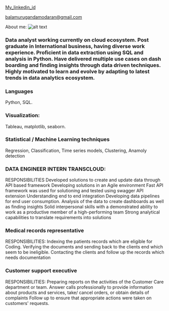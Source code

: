 
[My_linkedin_id](https://www.linkedin.com/in/bala-murugan-damodaran-09b607139/) 

[balamurugandamodaran@gmail.com](balamurugandamodaran@gmail.com)

About me: 
![alt text][logo]

[logo]: https://media-exp1.licdn.com/dms/image/C5603AQGnyXGBbgopow/profile-displayphoto-shrink_200_200/0?e=1608163200&v=beta&t=2LyFk3aXYs-E_EmxSMadcWGo9kL8t7SAtz4W7YajG_w "Logo Title Text 2"


### Data analyst working currently on cloud ecosystem. Post graduate in International business, having diverse work experience. Proficient in data extraction using SQL and analysis in Python. Have delivered multiple use cases on dash boarding and finding insights through data driven techniques. Highly motivated to learn and evolve by adapting to latest trends in data analytics ecosystem.



### Languages 
 Python, SQL.
### Visualization:
Tableau, matplotlib, seaborn.
### Statistical / Machine Learning techniques
Regression, Classification, Time series models,
Clustering, Anamoly detection




### DATA ENGINEER INTERN TRANSCLOUD:
RESPONSIBILITIES
Developed solutions to create and update data through API based framework
Developing solutions in an Agile environment
Fast API framework was used for solutioning and tested using swagger API extension
Understanding end to end integration
Developing data pipelines for end user consumption.
Analysis of the data to create dashboards as well as finding insights
Solid interpersonal skills with a demonstrated ability to work as a productive member of a high-performing
team
Strong analytical capabilities to translate requirements into solutions


### Medical records representative
RESPONSIBILITIES:
Indexing the patients records which are eligible for Coding.
Verifying the documents and sending back to the clients end which seem to be ineligible.
Contacting the clients and follow up the records which needs documentation



### Customer support executive
RESPONSIBILITIES:
Preparing reports on the activities of the Customer Care department or team.
Answer calls professionally to provide information about products and services, take/ cancel orders, or
obtain details of complaints
Follow up to ensure that appropriate actions were taken on customers' requests.
